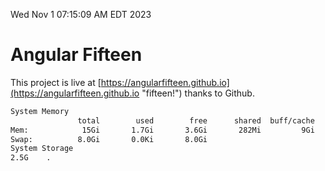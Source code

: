 Wed Nov  1 07:15:09 AM EDT 2023

# Angular Fifteen


This project is live at [https://angularfifteen.github.io](https://angularfifteen.github.io "fifteen!") thanks to Github.

```bash
System Memory
               total        used        free      shared  buff/cache   available
Mem:            15Gi       1.7Gi       3.6Gi       282Mi         9Gi        12Gi
Swap:          8.0Gi       0.0Ki       8.0Gi
System Storage
2.5G	.
